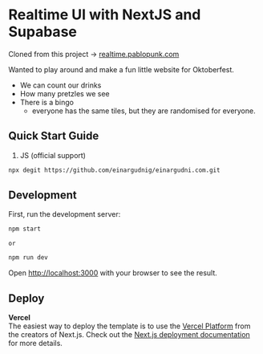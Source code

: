 # Realtime UI with NextJS and Supabase

Cloned from this project -> [realtime.pablopunk.com](https://realtime.pablopunk.com)

Wanted to play around and make a fun little website for Oktoberfest.

- We can count our drinks
- How many pretzles we see
- There is a bingo
  - everyone has the same tiles, but they are randomised for everyone.

## Quick Start Guide

1. JS (official support)

```bash
npx degit https://github.com/einargudnig/einargudni.com.git
```

## Development

First, run the development server:

```bash
npm start
```

    or

```bash
npm run dev
```

Open [http://localhost:3000](http://localhost:3000) with your browser to see the result.

## Deploy

**Vercel**  
The easiest way to deploy the template is to use the [Vercel Platform](https://vercel.com) from the creators of Next.js. Check out the [Next.js deployment documentation](https://nextjs.org/docs/deployment) for more details.
